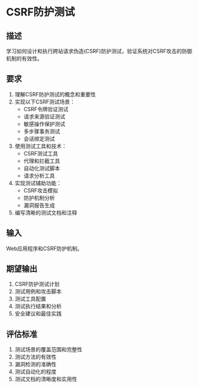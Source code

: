 # CSRF防护测试

## 描述
学习如何设计和执行跨站请求伪造(CSRF)防护测试，验证系统对CSRF攻击的防御机制的有效性。

## 要求
1. 理解CSRF防护测试的概念和重要性
2. 实现以下CSRF测试场景：
   - CSRF令牌验证测试
   - 请求来源验证测试
   - 敏感操作保护测试
   - 多步骤事务测试
   - 会话绑定测试
3. 使用测试工具和技术：
   - CSRF测试工具
   - 代理和拦截工具
   - 自动化测试脚本
   - 请求分析工具
4. 实现测试辅助功能：
   - CSRF攻击模拟
   - 防护机制分析
   - 漏洞报告生成
5. 编写清晰的测试文档和注释

## 输入
Web应用程序和CSRF防护机制。

## 期望输出
1. CSRF防护测试计划
2. 测试用例和攻击脚本
3. 测试工具配置
4. 测试执行结果和分析
5. 安全建议和最佳实践

## 评估标准
1. 测试场景的覆盖范围和完整性
2. 测试方法的有效性
3. 漏洞检测的准确性
4. 测试自动化的程度
5. 测试文档的清晰度和实用性